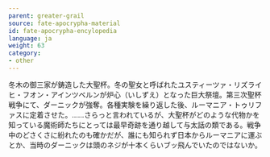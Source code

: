 ```yaml
---
parent: greater-grail
source: fate-apocrypha-material
id: fate-apocrypha-encylopedia
language: ja
weight: 63
category:
- other
---
```


冬木の御三家が鋳造した大聖杯。冬の聖女と呼ばれたユスティーツァ・リズライヒ・フオン・アインツベルンが炉心（いしずえ）となった巨大祭壇。第三次聖杯戦争にて、ダーニックが強奪。各種実験を繰り返した後、ルーマニア・トゥリファスに定着させた。……さらっと言われているが、大聖杯がどのような代物かを知っている魔術師たちにとっては最早奇跡を通り越して与太話の類である。戦争中のどさくさに紛れたのも確かだが、誰にも知られず日本からルーマニアに運ぶとか、当時のダーニックは頭のネジが十本くらいブッ飛んでいたのではないか。

